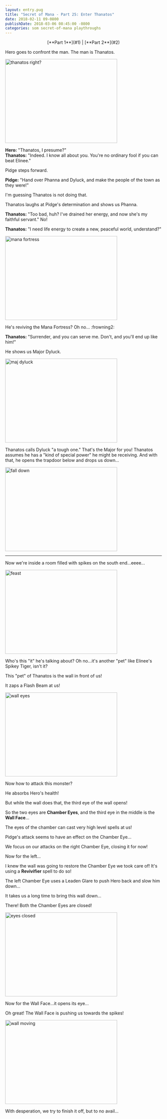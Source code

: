 ```yaml
---
layout: entry.pug
title: "Secret of Mana - Part 25: Enter Thanatos"
date: 2018-02-11 09-0800
publishDate: 2018-03-06 08:45:00 -0800
categories: som secret-of-mana playthroughs
---
```


<p style="text-align: center;">[**Part 1**](#1) | [**Part 2**](#2)</p>

<a name="1"></a>

Hero goes to confront the man. The man is Thanatos.

<img src="https://i.imgur.com/mVo2kfa.png" alt="thanatos right?" width="360" height="270" id="liveblog" />

**Hero:** "Thanatos, I presume?"<br/>
**Thanatos:** "Indeed. I know all about you. You're no ordinary fool if you can beat Elinee."

Pidge steps forward.

**Pidge:** "Hand over Phanna and Dyluck, and make the people of the town as they were!"

I'm guessing Thanatos is not doing that.

Thanatos laughs at Pidge's determination and shows us Phanna.

**Thanatos:** "Too bad, huh? I've drained her energy, and now she's my faithful servant." No!

**Thanatos:** "I need life energy to create a new, peaceful world, understand?"

<img src="https://i.imgur.com/ae5oUbL.png" alt="mana fortress" width="360" height="270" id="liveblog" />

He's reviving the Mana Fortress? Oh no... :frowning2:

**Thanatos:** "Surrender, and you can serve me. Don't, and you'll end up like him!"

He shows us Major Dyluck.

<img src="https://i.imgur.com/JNhM7lv.png" alt="maj dyluck" width="360" height="270" id="liveblog" />

Thanatos calls Dyluck "a tough one." That's the Major for you! Thanatos assumes he has a "kind of special power" he might be receiving. And with that, he opens the trapdoor below and drops us down...

<img src="https://i.imgur.com/rAFR32B.png" alt="fall down" width="360" height="270" id="liveblog" />

<a name="2"></a>

---

Now we're inside a room filled with spikes on the south end...eeee...

<img src="https://i.imgur.com/17qippz.png" alt="feast" width="360" height="270" id="liveblog" />

Who's this "it" he's talking about? Oh no...it's another "pet" like Elinee's Spikey Tiger, isn't it?

This "pet" of Thanatos is the wall in front of us!

It zaps a Flash Beam at us!

<img src="https://i.imgur.com/1n4F5s6.png" alt="wall eyes" width="360" height="270" id="liveblog" />

Now how to attack this monster?

He absorbs Hero's health!

But while the wall does that, the third eye of the wall opens!

So the two eyes are **Chamber Eyes**, and the third eye in the middle is the **Wall Face**...

The eyes of the chamber can cast very high level spells at us!

Pidge's attack seems to have an effect on the Chamber Eye...

We focus on our attacks on the right Chamber Eye, closing it for now!

Now for the left...

I knew the wall was going to restore the Chamber Eye we took care of! It's using a **Revivifier** spell to do so!

The left Chamber Eye uses a Leaden Glare to push Hero back and slow him down...

It takes us a long time to bring this wall down...

There! Both the Chamber Eyes are closed!

<img src="https://i.imgur.com/vNEZag0.png" alt="eyes closed" width="360" height="270" id="liveblog" />

Now for the Wall Face...it opens its eye...

Oh great! The Wall Face is pushing us towards the spikes!

<img src="https://i.imgur.com/1WJC3RI.png" alt="wall moving" width="360" height="270" id="liveblog" />

With desperation, we try to finish it off, but to no avail...
